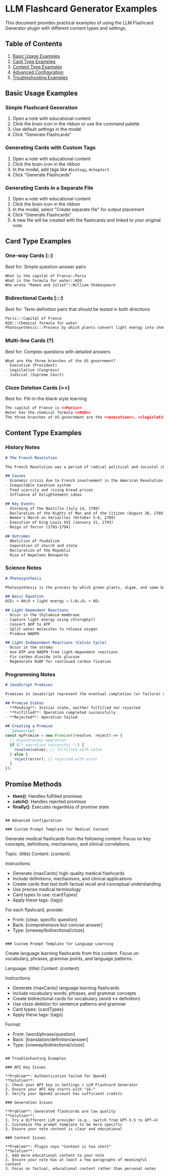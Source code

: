 # LLM Flashcard Generator Examples

This document provides practical examples of using the LLM Flashcard Generator plugin with different content types and settings.

## Table of Contents

1. [Basic Usage Examples](#basic-usage-examples)
2. [Card Type Examples](#card-type-examples)
3. [Content Type Examples](#content-type-examples)
4. [Advanced Configuration](#advanced-configuration)
5. [Troubleshooting Examples](#troubleshooting-examples)

## Basic Usage Examples

### Simple Flashcard Generation

1. Open a note with educational content
2. Click the brain icon in the ribbon or use the command palette
3. Use default settings in the modal
4. Click "Generate Flashcards"

### Generating Cards with Custom Tags

1. Open a note with educational content
2. Click the brain icon in the ribbon
3. In the modal, add tags like `#biology`, `#chapter1`
4. Click "Generate Flashcards"

### Generating Cards in a Separate File

1. Open a note with educational content
2. Click the brain icon in the ribbon
3. In the modal, select "Create separate file" for output placement
4. Click "Generate Flashcards"
5. A new file will be created with the flashcards and linked to your original note

## Card Type Examples

### One-way Cards (::)

Best for: Simple question-answer pairs

```markdown
What is the capital of France::Paris
What is the formula for water::H2O
Who wrote "Romeo and Juliet"::William Shakespeare
```

### Bidirectional Cards (:::)

Best for: Term-definition pairs that should be tested in both directions

```markdown
Paris:::Capital of France
H2O:::Chemical formula for water
Photosynthesis:::Process by which plants convert light energy into chemical energy
```

### Multi-line Cards (?)

Best for: Complex questions with detailed answers

```markdown
What are the three branches of the US government?
- Executive (President)
- Legislative (Congress)
- Judicial (Supreme Court)
```

### Cloze Deletion Cards (==)

Best for: Fill-in-the-blank style learning

```markdown
The capital of France is ==Paris==
Water has the chemical formula ==H2O==
The three branches of US government are the ==executive==, ==legislative==, and ==judicial== branches
```

## Content Type Examples

### History Notes

```markdown
# The French Revolution

The French Revolution was a period of radical political and societal change in France that began with the Estates General of 1789 and ended with the formation of the French Consulate in November 1799.

## Causes
- Economic crisis due to French involvement in the American Revolution
- Inequitable taxation system
- Food scarcity and rising bread prices
- Influence of Enlightenment ideas

## Key Events
- Storming of the Bastille (July 14, 1789)
- Declaration of the Rights of Man and of the Citizen (August 26, 1789)
- Women's March on Versailles (October 5-6, 1789)
- Execution of King Louis XVI (January 21, 1793)
- Reign of Terror (1793-1794)

## Outcomes
- Abolition of feudalism
- Separation of church and state
- Declaration of the Republic
- Rise of Napoleon Bonaparte
```

### Science Notes

```markdown
# Photosynthesis

Photosynthesis is the process by which green plants, algae, and some bacteria convert light energy into chemical energy.

## Basic Equation
6CO₂ + 6H₂O + light energy → C₆H₁₂O₆ + 6O₂

## Light-Dependent Reactions
- Occur in the thylakoid membrane
- Capture light energy using chlorophyll
- Convert ADP to ATP
- Split water molecules to release oxygen
- Produce NADPH

## Light-Independent Reactions (Calvin Cycle)
- Occur in the stroma
- Use ATP and NADPH from light-dependent reactions
- Fix carbon dioxide into glucose
- Regenerate RuBP for continued carbon fixation
```

### Programming Notes

```markdown
# JavaScript Promises

Promises in JavaScript represent the eventual completion (or failure) of an asynchronous operation and its resulting value.

## Promise States
- **Pending**: Initial state, neither fulfilled nor rejected
- **Fulfilled**: Operation completed successfully
- **Rejected**: Operation failed

## Creating a Promise
```javascript
const myPromise = new Promise((resolve, reject) => {
  // Asynchronous operation
  if (/* operation successful */) {
    resolve(value); // fulfilled with value
  } else {
    reject(error); // rejected with error
  }
});
```

## Promise Methods
- **then()**: Handles fulfilled promises
- **catch()**: Handles rejected promises
- **finally()**: Executes regardless of promise state
```

## Advanced Configuration

### Custom Prompt Template for Medical Content

```
Generate medical flashcards from the following content. Focus on key concepts, definitions, mechanisms, and clinical correlations.

Topic: {title}
Content:
{content}

Instructions:
- Generate {maxCards} high-quality medical flashcards
- Include definitions, mechanisms, and clinical applications
- Create cards that test both factual recall and conceptual understanding
- Use precise medical terminology
- Card types to use: {cardTypes}
- Apply these tags: {tags}

For each flashcard, provide:
- Front: [clear, specific question]
- Back: [comprehensive but concise answer]
- Type: [oneway/bidirectional/cloze]
```

### Custom Prompt Template for Language Learning

```
Create language learning flashcards from this content. Focus on vocabulary, phrases, grammar points, and language patterns.

Language: {title}
Content:
{content}

Instructions:
- Generate {maxCards} language learning flashcards
- Include vocabulary words, phrases, and grammar concepts
- Create bidirectional cards for vocabulary (word ↔ definition)
- Use cloze deletion for sentence patterns and grammar
- Card types: {cardTypes}
- Apply these tags: {tags}

Format:
- Front: [word/phrase/question]
- Back: [translation/definition/answer]
- Type: [oneway/bidirectional/cloze]
```

## Troubleshooting Examples

### API Key Issues

**Problem**: Authentication failed for OpenAI
**Solution**: 
1. Check your API key in Settings > LLM Flashcard Generator
2. Ensure your API key starts with "sk-"
3. Verify your OpenAI account has sufficient credits

### Generation Issues

**Problem**: Generated flashcards are low quality
**Solution**:
1. Try a different LLM provider (e.g., switch from GPT-3.5 to GPT-4)
2. Customize the prompt template to be more specific
3. Ensure your note content is clear and educational

### Content Issues

**Problem**: Plugin says "Content is too short"
**Solution**:
1. Add more educational content to your note
2. Ensure your note has at least a few paragraphs of meaningful content
3. Focus on factual, educational content rather than personal notes